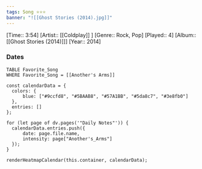 ```yaml
---
tags: Song ⭐⭐⭐ 
banner: "![[Ghost Stories (2014).jpg]]"
---
```

[Time:: 3:54]
[Artist:: [[Coldplay]] ]
[Genre:: Rock, Pop]
[Played:: 4]
[Album:: [[Ghost Stories (2014)]]]
[Year:: 2014]
### Dates
````dataview
TABLE Favorite_Song
WHERE Favorite_Song = [[Another's Arms]]
````
  ```dataviewjs
const calendarData = { 
	colors: { 
		blue: ["#9ccfd8", "#5BAAB8", "#57A1BB", "#5da8c7", "#3e8fb0"] 
	}, 
	entries: [] 
}; 

for (let page of dv.pages('"Daily Notes"')) { 
	calendarData.entries.push({ 
		date: page.file.name, 
		intensity: page["Another's_Arms"]
	}); 
} 

renderHeatmapCalendar(this.container, calendarData);
```
